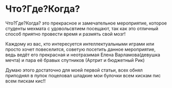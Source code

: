 # Что?Где?Когда?
Что?Где?Когда? это прекрасное и замечательное мероприятие, которое студенты мехмата с удовольсвтием посещают,
так как это отличный способ приятно провести время и размять свой мозг!

Каждому из вас, кто интересуется интеллектуальными  играми или просто хочет повеселится, советую посетить данное мероприятие,
ведь ведёт его прекрасная и неотразимая Елена Варламова(девушка мечта) и пара её бравых спутников (Артрит и бюджетный Рик)

Думаю этого достаточно для моей первой статьи, всех обнял приподнял в пупок поцеловал шладкие мои булочки всем кискам пис всем пискам кис!!